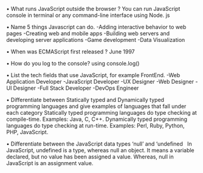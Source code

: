 • What runs JavaScript outside the browser ?
You can run JavaScript console in terminal or any command-line interface using Node. js

• Name 5 things Javascript can do.
-Adding interactive behavior to web pages
-Creating web and mobile apps
-Building web servers and developing server applications
-Game development
-Data Visualization

• When was ECMAScript first released ?
June 1997

• How do you log to the console?
using console.log()

• List the tech fields that use JavaScript, for example FrontEnd.
-Web Application Developer
-JavaScript Developer
-UX Designer
-Web Designer
-UI Designer
-Full Stack Developer
-DevOps Engineer

• Differentiate between Statically typed and Dynamically typed programming languages and give examples of languages that fall under each category
Statically typed programming languages do type checking at compile-time. Examples: Java, C, C++. 
Dynamically typed programming languages do type checking at run-time. Examples: Perl, Ruby, Python, PHP, JavaScript.

• Differentiate between the JavaScript data types ‘null’ and ‘undefined &nbsp;
In JavaScript, undefined is a type, whereas null an object. It means a variable declared, but no value has been assigned a value. Whereas, null in JavaScript is an assignment value.
